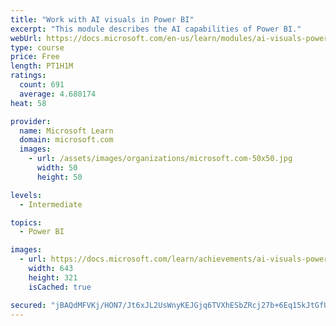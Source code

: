 ```yaml
---
title: "Work with AI visuals in Power BI"
excerpt: "This module describes the AI capabilities of Power BI."
webUrl: https://docs.microsoft.com/en-us/learn/modules/ai-visuals-power-bi/
type: course
price: Free
length: PT1H1M
ratings:
  count: 691
  average: 4.680174
heat: 58

provider:
  name: Microsoft Learn
  domain: microsoft.com
  images:
    - url: /assets/images/organizations/microsoft.com-50x50.jpg
      width: 50
      height: 50

levels:
  - Intermediate

topics:
  - Power BI

images:
  - url: https://docs.microsoft.com/learn/achievements/ai-visuals-power-bi-social.png
    width: 643
    height: 321
    isCached: true

secured: "jBAQdMFVKj/HON7/Jt6xJL2UsWnyKEJGjq6TVXhESbZRcj27b+6Eq15kJtGfU1klUEvdprZKnpVj/f5hyL+/YRiaWu/6DNrPMBG5NNSJs+MGQQ0hr5uHKUoVUG15qW6BnI5BRq/OzS1fp4hxfcj+lgnsEhjdUNQqrpICz+/sLRxYJR6eqrU3UEAgc3/QwpRUu0yp5vMTlsaxJzzzgwgMp++wlGEWFNw2LMDkujBWpA74On4rgDEEsvQbfawvkvUFEuk71oMELXoZ+uTnnzRWhZ00OYKKQNTdtGnzUVvZJme17G0YUimObII9FAL6Aja1Y2XF483qWZAaSJyb0O1GTIpwh4ODZHz34N5KYOHV8hGBEEnkfy3CYG0pDx1Bn6DsG6XhQ/eR2PcZo0kqcSiI3ssK6WEI35TDJLx/jmxr6go=;0ZSbLBbXYuwML3JQeY27Aw=="
---
```


